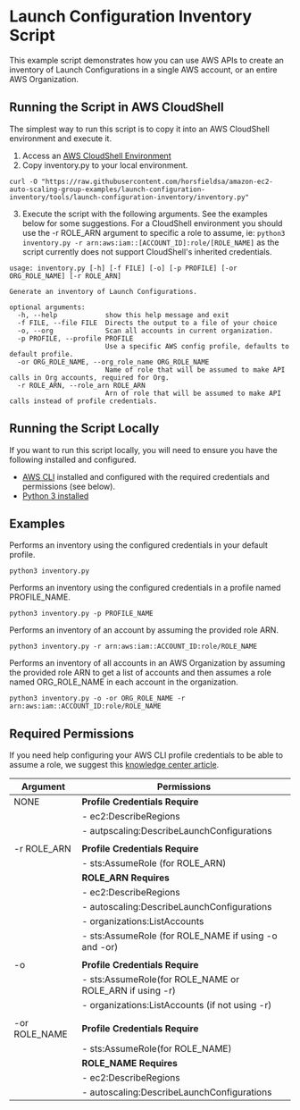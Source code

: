 # Launch Configuration Inventory Script

This example script demonstrates how you can use AWS APIs to create an inventory of Launch Configurations in a single AWS account, or an entire AWS Organization. 

## Running the Script in AWS CloudShell

The simplest way to run this script is to copy it into an AWS CloudShell environment and execute it. 

1. Access an [AWS CloudShell Environment](https://docs.aws.amazon.com/cloudshell/latest/userguide/working-with-cloudshell.html)
2. Copy inventory.py to your local environment.
```
curl -O "https://raw.githubusercontent.com/horsfieldsa/amazon-ec2-auto-scaling-group-examples/launch-configuration-inventory/tools/launch-configuration-inventory/inventory.py"
```
3. Execute the script with the following arguments. See the examples below for some suggestions. For a CloudShell environment you should use the -r ROLE_ARN argument to specific a role to assume, ie: `python3 inventory.py -r arn:aws:iam::[ACCOUNT_ID]:role/[ROLE_NAME]` as the script currently does not support CloudShell's inherited credentials.

```
usage: inventory.py [-h] [-f FILE] [-o] [-p PROFILE] [-or ORG_ROLE_NAME] [-r ROLE_ARN]

Generate an inventory of Launch Configurations.

optional arguments:
  -h, --help            show this help message and exit
  -f FILE, --file FILE  Directs the output to a file of your choice
  -o, --org             Scan all accounts in current organization.
  -p PROFILE, --profile PROFILE
                        Use a specific AWS config profile, defaults to default profile.
  -or ORG_ROLE_NAME, --org_role_name ORG_ROLE_NAME
                        Name of role that will be assumed to make API calls in Org accounts, required for Org.
  -r ROLE_ARN, --role_arn ROLE_ARN
                        Arn of role that will be assumed to make API calls instead of profile credentials.
```

## Running the Script Locally

If you want to run this script locally, you will need to ensure you have the following installed and configured.

* [AWS CLI](https://docs.aws.amazon.com/cli/latest/userguide/cli-chap-install.html) installed and configured with the required credentials and permissions (see below).
* [Python 3 installed](https://www.python.org/downloads/)

## Examples

Performs an inventory using the configured credentials in your default profile.
```
python3 inventory.py
```

Performs an inventory using the configured credentials in a profile named PROFILE_NAME.
```
python3 inventory.py -p PROFILE_NAME
```

Performs an inventory of an account by assuming the provided role ARN.
```
python3 inventory.py -r arn:aws:iam::ACCOUNT_ID:role/ROLE_NAME
```

Performs an inventory of all accounts in an AWS Organization by assuming the provided role ARN to get a list of accounts and then assumes a role named ORG_ROLE_NAME in each account in the organization.
```
python3 inventory.py -o -or ORG_ROLE_NAME -r arn:aws:iam::ACCOUNT_ID:role/ROLE_NAME
```

## Required Permissions

If you need help configuring your AWS CLI profile credentials to be able to assume a role, we suggest this [knowledge center article](https://aws.amazon.com/premiumsupport/knowledge-center/iam-assume-role-cli/).

| Argument      | Permissions                                             |
|---            |---                                                      | 
| NONE          | **Profile Credentials Require**                         |
|               | - ec2:DescribeRegions                                   |
|               | - autpscaling:DescribeLaunchConfigurations              |
|               |                                                         |
| -r ROLE_ARN   | **Profile Credentials Require**                         |
|               | - sts:AssumeRole (for ROLE_ARN)                         |
|               | **ROLE_ARN Requires**                                   |
|               | - ec2:DescribeRegions                                   |
|               | - autoscaling:DescribeLaunchConfigurations              |
|               | - organizations:ListAccounts                            |
|               | - sts:AssumeRole (for ROLE_NAME if using -o and -or)    |
|               |                                                         |
| -o            | **Profile Credentials Require**                         |
|               | - sts:AssumeRole(for ROLE_NAME or ROLE_ARN if using -r) |
|               | - organizations:ListAccounts (if not using -r)          |
|               |                                                         |
| -or ROLE_NAME | **Profile Credentials Require**                         |
|               | - sts:AssumeRole(for ROLE_NAME)                         |
|               | **ROLE_NAME Requires**                                  |
|               | - ec2:DescribeRegions                                   |
|               | - autoscaling:DescribeLaunchConfigurations              |
